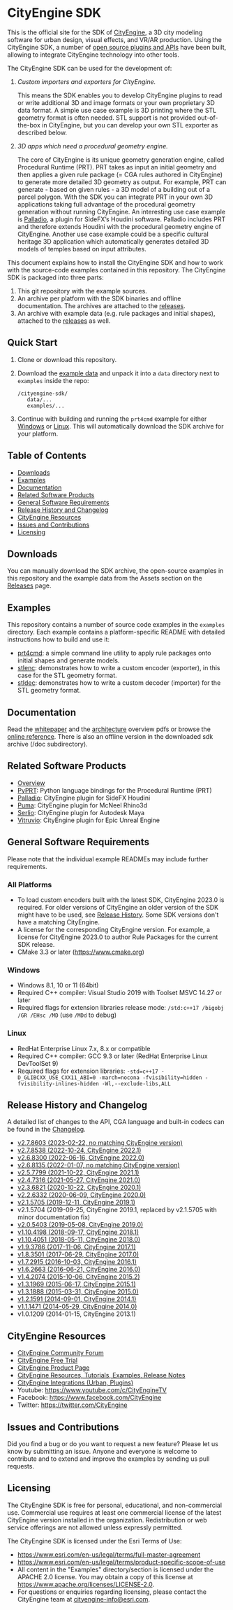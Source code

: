 # CityEngine SDK

This is the official site for the SDK of [CityEngine](https://www.esri.com/en-us/arcgis/products/esri-cityengine/overview), a 3D city modeling software for urban design, visual effects, and VR/AR production. Using the CityEngine SDK, a number of [open source plugins and APIs](https://www.esri.com/en-us/arcgis/products/arcgis-cityengine/integrations) have been built, allowing to integrate CityEngine technology into other tools.

The CityEngine SDK can be used for the development of:

1. *Custom importers and exporters for CityEngine.*

   This means the SDK enables you to develop CityEngine plugins to read or write additional 3D and image formats or your own proprietary 3D data format. A simple use case example is 3D printing where the STL geometry format is often needed. STL support is not provided out-of-the-box in CityEngine, but you can develop your own STL exporter as described below.

2. *3D apps which need a procedural geometry engine.*

   The core of CityEngine is its unique geometry generation engine, called Procedural Runtime (PRT). PRT takes as input an initial geometry and then applies a given rule package (= CGA rules authored in CityEngine) to generate more detailed 3D geometry as output. For example, PRT can generate - based on given rules - a 3D model of a building out of a parcel polygon. With the SDK you can integrate PRT in your own 3D applications taking full advantage of the procedural geometry generation without running CityEngine. An interesting use case example is [Palladio](https://github.com/esri/palladio), a plugin for SideFX’s Houdini software. Palladio includes PRT and therefore extends Houdini with the procedural geometry engine of CityEngine. Another use case example could be a specific cultural heritage 3D application which automatically generates detailed 3D models of temples based on input attributes.

This document explains how to install the CityEngine SDK and how to work with the source-code examples contained in this repository. The CityEngine SDK is packaged into three parts:

1. This git repository with the example sources.
2. An archive per platform with the SDK binaries and offline documentation. The archives are attached to the [releases](https://github.com/Esri/cityengine-sdk/releases).
3. An archive with example data (e.g. rule packages and initial shapes), attached to the [releases](https://github.com/Esri/cityengine-sdk/releases) as well.

## Quick Start

1. Clone or download this repository.
2. Download the [example data](https://github.com/Esri/cityengine-sdk/releases/latest/download/esri_ce_sdk-example_data-v2.zip) and unpack it into a `data` directory next to `examples` inside the repo:

   ```text
   /cityengine-sdk/
      data/...
      examples/...
   ```

3. Continue with building and running the `prt4cmd` example for either [Windows](examples/prt4cmd/README_windows.md) or [Linux](examples/prt4cmd/README_linux.md). This will automatically download the SDK archive for your platform.

## Table of Contents

* [Downloads](#downloads)
* [Examples](#examples)
* [Documentation](#documentation)
* [Related Software Products](#related-software-products)
* [General Software Requirements](#general-software-requirements)
* [Release History and Changelog](#release-history-and-changelog)
* [CityEngine Resources](#cityengine-resources)
* [Issues and Contributions](#issues-and-contributions)
* [Licensing](#licensing)

## Downloads

You can manually download the SDK archive, the open-source examples in this repository and the example data from the Assets section on the [Releases](https://github.com/Esri/cityengine-sdk/releases/latest) page.

## Examples

This repository contains a number of source code examples in the `examples` directory. Each example contains a platform-specific README with detailed instructions how to build and use it:

* [prt4cmd](examples/prt4cmd): a simple command line utility to apply rule packages onto initial shapes and generate models.
* [stlenc](examples/stlenc): demonstrates how to write a custom encoder (exporter), in this case for the STL geometry format.
* [stldec](examples/stldec): demonstrates how to write a custom decoder (importer) for the STL geometry format.

## Documentation
Read the [whitepaper](https://esri.github.io/cityengine-sdk/arcgis_prt_whitepaper.pdf) and the [architecture](https://esri.github.io/cityengine-sdk/arcgis_prt_architecture.pdf) overview pdfs or browse the [online reference](https://esri.github.io/cityengine-sdk). There is also an offline version in the downloaded sdk archive (/doc subdirectory).

## Related Software Products

* [Overview](https://www.esri.com/en-us/arcgis/products/arcgis-cityengine/integrations)
* [PyPRT](https://esri.github.io/cityengine/pyprt): Python language bindings for the Procedural Runtime (PRT)
* [Palladio](https://esri.github.io/cityengine/palladio): CityEngine plugin for SideFX Houdini
* [Puma](https://esri.github.io/cityengine/puma): CityEngine plugin for McNeel Rhino3d
* [Serlio](https://esri.github.io/cityengine/serlio): CityEngine plugin for Autodesk Maya
* [Vitruvio](https://esri.github.io/cityengine/vitruvio): CityEngine plugin for Epic Unreal Engine

## General Software Requirements

Please note that the individual example READMEs may include further requirements.

### All Platforms

* To load custom encoders built with the latest SDK, CityEngine 2023.0 is required. For older versions of CityEngine an older version of the SDK might have to be used, see [Release History](#release-history-and-changelog). Some SDK versions don't have a matching CityEngine.
* A license for the corresponding CityEngine version. For example, a license for CityEngine 2023.0 to author Rule Packages for the current SDK release.
* CMake 3.3 or later (<https://www.cmake.org>)

### Windows

* Windows 8.1, 10 or 11 (64bit)
* Required C++ compiler: Visual Studio 2019 with Toolset MSVC 14.27 or later
* Required flags for extension libraries release mode: `/std:c++17 /bigobj /GR /EHsc /MD` (use `/MDd` to debug)

### Linux

* RedHat Enterprise Linux 7.x, 8.x or compatible
* Required C++ compiler: GCC 9.3 or later (RedHat Enterprise Linux DevToolSet 9)
* Required flags for extension libraries: `-std=c++17 -D_GLIBCXX_USE_CXX11_ABI=0 -march=nocona -fvisibility=hidden -fvisibility-inlines-hidden -Wl,--exclude-libs,ALL`

## Release History and Changelog

A detailed list of changes to the API, CGA language and built-in codecs can be found in the [Changelog](changelog.md).

* [v2.7.8603 (2023-02-22, no matching CityEngine version)](https://github.com/Esri/cityengine-sdk/releases/tag/2.7.8603)
* [v2.7.8538 (2022-10-24, CityEngine 2022.1)](https://github.com/Esri/cityengine-sdk/releases/tag/2.7.8538)
* [v2.6.8300 (2022-06-16, CityEngine 2022.0)](https://github.com/Esri/cityengine-sdk/releases/tag/2.6.8300)
* [v2.6.8135 (2022-01-07, no matching CityEngine version)](https://github.com/Esri/cityengine-sdk/releases/tag/2.6.8135)
* [v2.5.7799 (2021-10-22, CityEngine 2021.1)](https://github.com/Esri/cityengine-sdk/releases/tag/2.5.7799)
* [v2.4.7316 (2021-05-27, CityEngine 2021.0)](https://github.com/Esri/cityengine-sdk/releases/tag/2.4.7316)
* [v2.3.6821 (2020-10-22, CityEngine 2020.1)](https://github.com/Esri/cityengine-sdk/releases/tag/2.3.6821)
* [v2.2.6332 (2020-06-09, CityEngine 2020.0)](https://github.com/Esri/cityengine-sdk/releases/tag/2.2.6332)
* [v2.1.5705 (2019-12-11, CityEngine 2019.1)](https://github.com/Esri/cityengine-sdk/releases/tag/2.1.5705)
* v2.1.5704 (2019-09-25, CityEngine 2019.1, replaced by v2.1.5705 with minor documentation fix)
* [v2.0.5403 (2019-05-08, CityEngine 2019.0)](https://github.com/Esri/cityengine-sdk/releases/tag/2.0.5403)
* [v1.10.4198 (2018-09-17, CityEngine 2018.1)](https://github.com/Esri/cityengine-sdk/releases/tag/1.10.4198)
* [v1.10.4051 (2018-05-11, CityEngine 2018.0)](https://github.com/Esri/cityengine-sdk/releases/tag/1.10.4051)
* [v1.9.3786 (2017-11-06, CityEngine 2017.1)](https://github.com/Esri/cityengine-sdk/releases/tag/1.9.3786)
* [v1.8.3501 (2017-06-29, CityEngine 2017.0)](https://github.com/Esri/cityengine-sdk/releases/tag/1.8.3501)
* [v1.7.2915 (2016-10-03, CityEngine 2016.1)](https://github.com/Esri/cityengine-sdk/releases/tag/1.7.2915)
* [v1.6.2663 (2016-06-21, CityEngine 2016.0)](https://github.com/Esri/cityengine-sdk/releases/tag/1.6.2663)
* [v1.4.2074 (2015-10-06, CityEngine 2015.2)](https://github.com/Esri/cityengine-sdk/releases/tag/1.4.2074)
* [v1.3.1969 (2015-06-17, CityEngine 2015.1)](https://github.com/Esri/cityengine-sdk/releases/tag/1.3.1969)
* [v1.3.1888 (2015-03-31, CityEngine 2015.0)](https://github.com/Esri/cityengine-sdk/releases/tag/1.3.1888)
* [v1.2.1591 (2014-09-01, CityEngine 2014.1)](https://github.com/Esri/cityengine-sdk/releases/tag/1.2.1591)
* [v1.1.1471 (2014-05-29, CityEngine 2014.0)](https://github.com/Esri/cityengine-sdk/releases/tag/1.1.1471)
* v1.0.1209 (2014-01-15, CityEngine 2013.1)

## CityEngine Resources

* [CityEngine Community Forum](https://community.esri.com/t5/arcgis-cityengine/ct-p/arcgis-cityengine) 
* [CityEngine Free Trial](https://www.esri.com/en-us/arcgis/products/arcgis-cityengine/trial)
* [CityEngine Product Page](https://www.esri.com/en-us/arcgis/products/arcgis-cityengine/overview)
* [CityEngine Resources, Tutorials, Examples, Release Notes](https://www.esri.com/en-us/arcgis/products/arcgis-cityengine/resources)
* [CityEngine Integrations (Urban, Plugins)](https://www.esri.com/en-us/arcgis/products/arcgis-cityengine/integrations)
* Youtube: <https://www.youtube.com/c/CityEngineTV>
* Facebook: <https://www.facebook.com/CityEngine>
* Twitter: <https://twitter.com/CityEngine>

## Issues and Contributions

Did you find a bug or do you want to request a new feature? Please let us know by submitting an issue. Anyone and everyone is welcome to contribute and to extend and improve the examples by sending us pull requests.

## Licensing

The CityEngine SDK is free for personal, educational, and non-commercial use. Commercial use requires at least one commercial license of the latest CityEngine version installed in the organization. Redistribution or web service offerings are not allowed unless expressly permitted.

The CityEngine SDK is licensed under the Esri Terms of Use:

* <https://www.esri.com/en-us/legal/terms/full-master-agreement>
* <https://www.esri.com/en-us/legal/terms/product-specific-scope-of-use>
* All content in the "Examples" directory/section is licensed under the APACHE 2.0 license. You may obtain a copy of this license at <https://www.apache.org/licenses/LICENSE-2.0>.
* For questions or enquiries regarding licensing, please contact the CityEngine team at cityengine-info@esri.com.
